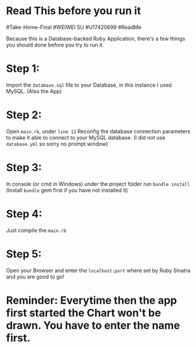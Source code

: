 # Read This before you run it

#Take-Home-Final
#WEIWEI SU
#U17420699
#ReadMe

Because this is a Database-backed Ruby Application, there's a few things you should done before you try to run it.

# Step 1:
Import the `database.sql` file to your Database, in this instance I used MySQL. (Also the App)

# Step 2:
Open `main.rb`, under `line 12`
Reconfig the database connection parameters to make it able to connect to your MySQL database.
(I did not use `database.yml` so sorry no prompt window)

# Step 3:
In console (or cmd in Windows)
under the project folder
run `bundle install` (Install `bundle` gem first if you have not installed it)

# Step 4:
Just compile the `main.rb`

# Step 5:
Open your Browser and enter the `localhost:port` where set by Ruby Sinatra and you are good to go!

# Reminder: Everytime then the app first started the Chart won't be drawn. You have to enter the name first.
